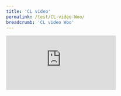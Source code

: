 ```yaml
---
title: 'CL video'
permalink: /test/CL-video-Woo/
breadcrumb: 'CL video Woo'
---
```

<iframe src="https://www.youtube.com/embed/d6fmLlW8eoE" frameborder="0" allow="accelerometer; autoplay; encrypted-media; gyroscope; picture-in-picture" 
allowfullscreen></iframe></div>
